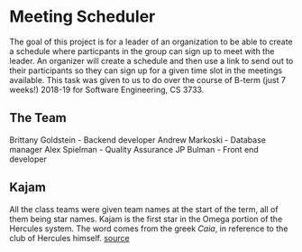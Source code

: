 # Meeting Scheduler
The goal of this project is for a leader of an organization to be able to create a schedule where particpants in the group can sign up to meet with the leader. An organizer will create a schedule and then use a link to send out to their participants so they can sign up for a given time slot in the meetings available. This task was given to us to do over the course of B-term (just 7 weeks!) 2018-19 for Software Engineering, CS 3733.
## The Team
Brittany Goldstein - Backend developer
Andrew Markoski - Database manager
Alex Spielman - Quality Assurance 
JP Bulman - Front end developer
## Kajam
All the class teams were given team names at the start of the term, all of them being star names. Kajam is the first star in the Omega portion of the Hercules system. The word comes from the greek
*Caia*, in reference to the club of Hercules himself. [source](http://www.constellationsofwords.com/stars/Kajam.html)